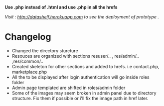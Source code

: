 

__Use .php instead of .html  and use .php in all the hrefs__

*Visit : http://datashelf.herokuapp.com to see the deployment of prototype .*

**Changelog**
===================
- Changed the directory sturcture
- Resouces are organized with sections resuser/.. , res/admin/.. ,res/common/..
- Created skeleton for other sections and added to hrefs. i.e contact.php, marketplace.php
- All the to be displayed after login authentication will go inside roles folder
- Admin page templated are shifted in roles/admin folder
- Some of the images may seem broken in admin panel due to directory structure. Fix them if possible or i'll fix the image path in href later.
